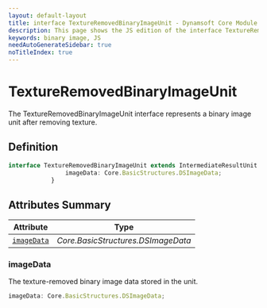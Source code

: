 ```yaml
---
layout: default-layout
title: interface TextureRemovedBinaryImageUnit - Dynamsoft Core Module JS Edition API Reference
description: This page shows the JS edition of the interface TextureRemovedBinaryImageUnit in Dynamsoft Core Module.
keywords: binary image, JS
needAutoGenerateSidebar: true
noTitleIndex: true
---
```


# TextureRemovedBinaryImageUnit

The TextureRemovedBinaryImageUnit interface represents a binary image unit after removing texture.

## Definition

```typescript
interface TextureRemovedBinaryImageUnit extends IntermediateResultUnit {
                imageData: Core.BasicStructures.DSImageData;
            } 
```

## Attributes Summary

| Attribute               | Type |
|----------------------|-------------|
| [`imageData`](#imageData) | *Core.BasicStructures.DSImageData* |

### imageData

The texture-removed binary image data stored in the unit.

```typescript
imageData: Core.BasicStructures.DSImageData;
```